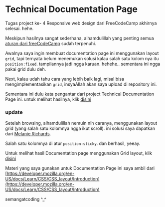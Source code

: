 # Technical Documentation Page

Tugas project ke- 4 Responsive web design dari FreeCodeCamp akhirnya selesai. hehe.

Meskipun hasilnya sangat sederhana, alhamdulillah yang penting semua [aturan dari freeCodeCamp](https://www.freecodecamp.org/learn/responsive-web-design/responsive-web-design-projects/build-a-technical-documentation-page) sudah terpenuhi.

Awalnya saya ingin membuat documentation page ini menggunakan layout `grid`, tapi ternyata belum menemukan solusi kalau salah satu kolom nya itu `position:fixed`. tampilannya jadi ngga karuan. hehehe.. sementara ini ngga pakai grid dulu deh. 

Next, kalau udah tahu cara yang lebih baik lagi, misal bisa mengimplementasikan `grid`, insyaAllah akan saya upload di repository ini.

Sementara ini dulu kata pengantar dari project Technical Documentation Page ini. untuk melihat hasilnya, klik [disini](https://fitrifityanto.github.io/technical-documentation-page-fcc/documentation.html)

### update
Setelah browsing, alhamdulillah nemuin nih caranya, menggunakan layout grid (yang salah satu kolomnya ngga ikut scroll). ini solusi saya dapatkan dari [Melanie Richards](https://melanie-richards.com/blog/css-grid-sticky/).

Salah satu kolomnya di atur `position:sticky`. dan berhasil, yeeay. 

Untuk melihat hasil Documentation page menggunakan Grid layout, klik [disini](https://fitrifityanto.github.io/technical-documentation-page-fcc/grid-documentation/documentation.html)

Materi yang saya gunakan untuk Documentation Page ini saya ambil dari [https://developer.mozilla.org/en-US/docs/Learn/CSS/CSS_layout/Introduction](https://developer.mozilla.org/en-US/docs/Learn/CSS/CSS_layout/Introduction)

semangatcoding ^_^